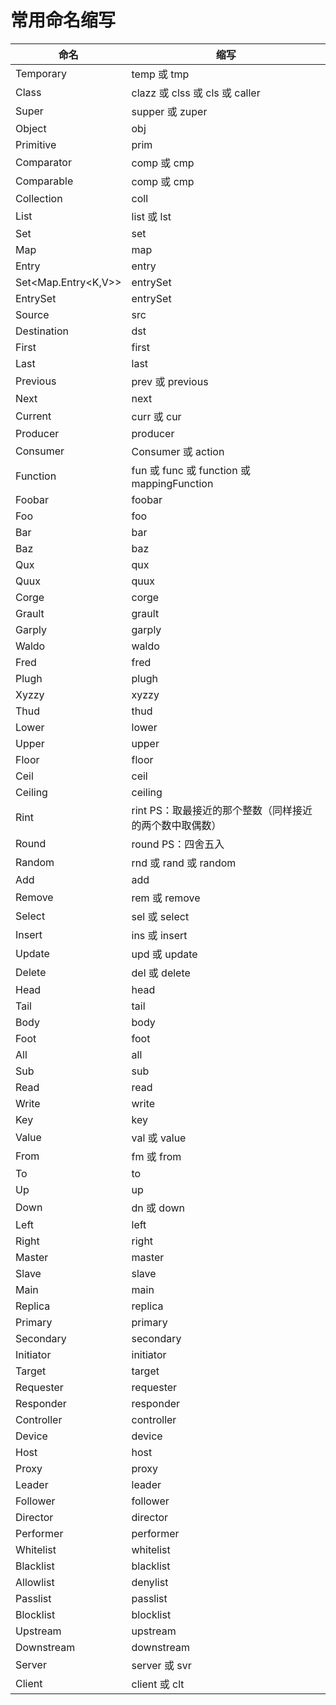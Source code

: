# 常用命名缩写



| 命名                | 缩写                                                         |
| ------------------- | ------------------------------------------------------------ |
| Temporary           | temp 或 tmp                                                  |
| Class               | clazz 或 clss 或 cls 或 caller                               |
| Super               | supper 或 zuper                                              |
| Object              | obj                                                          |
| Primitive           | prim                                                         |
| Comparator          | comp 或 cmp                                                  |
| Comparable          | comp 或 cmp                                                  |
| Collection          | coll                                                         |
| List                | list 或 lst                                                  |
| Set                 | set                                                          |
| Map                 | map                                                          |
| Entry               | entry                                                        |
| Set<Map.Entry<K,V>> | entrySet                                                     |
| EntrySet            | entrySet                                                     |
| Source              | src                                                          |
| Destination         | dst                                                          |
| First               | first                                                        |
| Last                | last                                                         |
| Previous            | prev 或 previous                                             |
| Next                | next                                                         |
| Current             | curr 或 cur                                                  |
| Producer            | producer                                                     |
| Consumer            | Consumer 或 action                                           |
| Function            | fun 或 func 或 function 或 mappingFunction                   |
| Foobar              | foobar                                                       |
| Foo                 | foo                                                          |
| Bar                 | bar                                                          |
| Baz                 | baz                                                          |
| Qux                 | qux                                                          |
| Quux                | quux                                                         |
| Corge               | corge                                                        |
| Grault              | grault                                                       |
| Garply              | garply                                                       |
| Waldo               | waldo                                                        |
| Fred                | fred                                                         |
| Plugh               | plugh                                                        |
| Xyzzy               | xyzzy                                                        |
| Thud                | thud                                                         |
| Lower               | lower                                                        |
| Upper               | upper                                                        |
| Floor               | floor                                                        |
| Ceil                | ceil                                                         |
| Ceiling             | ceiling                                                      |
| Rint                | rint          PS：取最接近的那个整数（同样接近的两个数中取偶数） |
| Round               | round      PS：四舍五入                                      |
| Random              | rnd 或 rand 或 random                                        |
| Add                 | add                                                          |
| Remove              | rem 或 remove                                                |
| Select              | sel 或 select                                                |
| Insert              | ins 或 insert                                                |
| Update              | upd 或 update                                                |
| Delete              | del 或 delete                                                |
| Head                | head                                                         |
| Tail                | tail                                                         |
| Body                | body                                                         |
| Foot                | foot                                                         |
| All                 | all                                                          |
| Sub                 | sub                                                          |
| Read                | read                                                         |
| Write               | write                                                        |
| Key                 | key                                                          |
| Value               | val 或 value                                                 |
| From                | fm 或 from                                                   |
| To                  | to                                                           |
| Up                  | up                                                           |
| Down                | dn 或 down                                                   |
| Left                | left                                                         |
| Right               | right                                                        |
| Master              | master                                                       |
| Slave               | slave                                                        |
| Main                | main                                                         |
| Replica             | replica                                                      |
| Primary             | primary                                                      |
| Secondary           | secondary                                                    |
| Initiator           | initiator                                                    |
| Target              | target                                                       |
| Requester           | requester                                                    |
| Responder           | responder                                                    |
| Controller          | controller                                                   |
| Device              | device                                                       |
| Host                | host                                                         |
| Proxy               | proxy                                                        |
| Leader              | leader                                                       |
| Follower            | follower                                                     |
| Director            | director                                                     |
| Performer           | performer                                                    |
| Whitelist           | whitelist                                                    |
| Blacklist           | blacklist                                                    |
| Allowlist           | denylist                                                     |
| Passlist            | passlist                                                     |
| Blocklist           | blocklist                                                    |
| Upstream            | upstream                                                     |
| Downstream          | downstream                                                   |
| Server              | server 或 svr                                                |
| Client              | client 或 clt                                                |

